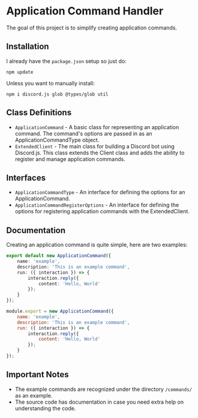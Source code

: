 # Application Command Handler

The goal of this project is to simplify creating application commands.

## Installation
I already have the ``package.json`` setup so just do:
```
npm update
```
Unless you want to manually install:
```
npm i discord.js glob @types/glob util
```

## Class Definitions
- ``ApplicationCommand`` - A basic class for representing an application command. The command's options are passed in as an ApplicationCommandType object.
- ``ExtendedClient`` - The main class for building a Discord bot using Discord.js. This class extends the Client class and adds the ability to register and manage application commands.

## Interfaces
- ``ApplicationCommandType`` - An interface for defining the options for an ApplicationCommand.
- ``ApplicationCommandRegisterOptions`` - An interface for defining the options for registering application commands with the ExtendedClient.

## Documentation

Creating an application command is quite simple, here are two examples:
```typescript
export default new ApplicationCommand({
    name: 'example',
    description: 'This is an example command',
    run: ({ interaction }) => {
        interaction.reply({
            content: 'Hello, World'
        });
    }
});
```

```javascript
module.export = new ApplicationCommand({
    name: 'example',
    description: 'This is an example command',
    run: ({ interaction }) => {
        interaction.reply({
            content: 'Hello, World'
        });
    }
});
```
## Important Notes
- The example commands are recognized under the directory `/commands/` as an example.
- The source code has documentation in case you need extra help on understanding the code.
